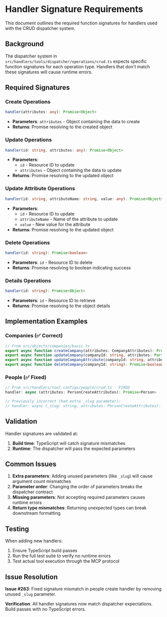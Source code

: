 # Handler Signature Requirements

This document outlines the required function signatures for handlers used with the CRUD dispatcher system.

## Background

The dispatcher system in `src/handlers/tools/dispatcher/operations/crud.ts` expects specific function signatures for each operation type. Handlers that don't match these signatures will cause runtime errors.

## Required Signatures

### Create Operations
```typescript
handler(attributes: any): Promise<Object>
```
- **Parameters**: `attributes` - Object containing the data to create
- **Returns**: Promise resolving to the created object

### Update Operations  
```typescript
handler(id: string, attributes: any): Promise<Object>
```
- **Parameters**: 
  - `id` - Resource ID to update
  - `attributes` - Object containing the data to update
- **Returns**: Promise resolving to the updated object

### Update Attribute Operations
```typescript
handler(id: string, attributeName: string, value: any): Promise<Object>
```
- **Parameters**:
  - `id` - Resource ID to update
  - `attributeName` - Name of the attribute to update
  - `value` - New value for the attribute
- **Returns**: Promise resolving to the updated object

### Delete Operations
```typescript
handler(id: string): Promise<boolean>
```
- **Parameters**: `id` - Resource ID to delete
- **Returns**: Promise resolving to boolean indicating success

### Details Operations
```typescript
handler(id: string): Promise<Object>
```
- **Parameters**: `id` - Resource ID to retrieve
- **Returns**: Promise resolving to the object details

## Implementation Examples

### Companies (✅ Correct)
```typescript
// From src/objects/companies/basic.ts
export async function createCompany(attributes: CompanyAttributes): Promise<Company>
export async function updateCompany(companyId: string, attributes: Partial<CompanyAttributes>): Promise<Company>
export async function updateCompanyAttribute(companyId: string, attributeName: string, attributeValue: any): Promise<Company>
export async function deleteCompany(companyId: string): Promise<boolean>
```

### People (✅ Fixed)
```typescript
// From src/handlers/tool-configs/people/crud.ts - FIXED
handler: async (attributes: PersonCreateAttributes): Promise<Person>

// Previously incorrect (had extra _slug parameter):
// handler: async (_slug: string, attributes: PersonCreateAttributes): Promise<Person>
```

## Validation

Handler signatures are validated at:
1. **Build time**: TypeScript will catch signature mismatches
2. **Runtime**: The dispatcher will pass the expected parameters

## Common Issues

1. **Extra parameters**: Adding unused parameters (like `_slug`) will cause argument count mismatches
2. **Parameter order**: Changing the order of parameters breaks the dispatcher contract
3. **Missing parameters**: Not accepting required parameters causes runtime errors
4. **Return type mismatches**: Returning unexpected types can break downstream formatting

## Testing

When adding new handlers:
1. Ensure TypeScript build passes
2. Run the full test suite to verify no runtime errors
3. Test actual tool execution through the MCP protocol

## Issue Resolution

**Issue #263**: Fixed signature mismatch in people create handler by removing unused `_slug` parameter.

**Verification**: All handler signatures now match dispatcher expectations. Build passes with no TypeScript errors.